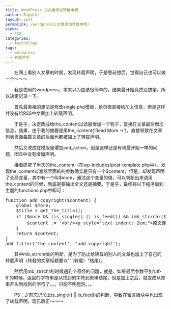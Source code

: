 ```yaml
---
title: WordPress 上文章添加转载申明
author: Ripples
layout: post
permalink: /wordpress上文章添加转载申明/
views:
  - 332
categories:
  - technology
tags:
  - wordpress
  - 转载声明
---
```

<p style="text-indent: 2em;">
  在网上看别人文章的时候，发现转载声明，于是思前想后，觉得自己也可以做一个～～～
</p>

<p style="text-indent: 2em;">
  我是使用的wordpress，本来以为应该很简单的，结果最开始竟然没搞定，所以决定记录一下。
</p>

<p style="text-indent: 2em;">
  首先最直接的想法是修改single.php模版，给页面直接给加上信息，但是这样并没有给RSS中文章加上转载声明。
</p>

<p style="text-indent: 2em;">
  于是乎，决定改成给the_content过滤器增加一个钩子，直接在文章最后增加信息，结果，由于我的摘要是用the_content('Read More →')，直接导致在文章列表页面每篇文章的后面也都被加上了转载声明。
</p>

<p style="text-indent: 2em;">
  然后又改成在模版里增加add_action，但是这样还是有和最开始一样的问题，RSS中没有增加声明。
</p>

<!--more-->

<p style="text-indent: 2em;">
  接着研究了半天的the_content（在wp-includes/post-template.php中），发现the_content过滤器里面的的参数确实是只有一个$content，但是，却发现声明了全局变量，其中有一个叫$more，通过这个变量的值，可以判断出来调用the_content的时候，到底是要输出全文还是摘要。于是乎，最终将以下程序加到主题的functions.php中即可：
</p>

<pre class="brush:php;toolbar:false">function&nbsp;add_copyright($content)&nbsp;{
&nbsp;&nbsp;&nbsp;&nbsp;global&nbsp;$more;
&nbsp;&nbsp;&nbsp;&nbsp;$title&nbsp;=&nbsp;get_the_title();
&nbsp;&nbsp;&nbsp;&nbsp;if&nbsp;($more&nbsp;&&&nbsp;(is_single()&nbsp;||&nbsp;is_feed())&nbsp;&&&nbsp;(mb_strrchr($title,&nbsp;&#39;（&#39;,&nbsp;&#39;utf-8&#39;)&nbsp;.&nbsp;&#39;（转载）&#39;&nbsp;!==&nbsp;$title))&nbsp;{
&nbsp;&nbsp;&nbsp;&nbsp;&nbsp;&nbsp;&nbsp;&nbsp;$content&nbsp;.=&nbsp;&#39;&lt;br/&gt;&lt;p&nbsp;style="text-indent:&nbsp;2em;"&gt;原文连接：&lt;a&nbsp;href="&#39;&nbsp;.&nbsp;get_permalink()&nbsp;.&nbsp;&#39;"&gt;&#39;&nbsp;.&nbsp;$title&nbsp;.&nbsp;&#39;&lt;/a&gt;，转载请注明出处。&lt;/p&gt;&#39;;
&nbsp;&nbsp;&nbsp;&nbsp;}
&nbsp;&nbsp;&nbsp;&nbsp;return&nbsp;$content;
}
add_filter(&#39;the_content&#39;,&nbsp;&#39;add_copyright&#39;);</pre>

<p style="text-indent: 2em;">
  其中mb_strrchr处的判断，是为了防止给转载的别人的文章也加上了自己的转载声明（转载的文章标题要以"（转载）"结尾）。
</p>

<p style="text-indent: 2em;">
  然后用mb_strrchr的时候遇到个奇怪的问题，就是，如果最后参数不加'utf-8'的时候，返回的字符串是从找到的字符到原串结尾，但是加上之后，就变成从原串开头到找到的字符了。。。只能不明觉厉。。。
</p>

<p style="text-indent: 2em;">
  PS：之前忘记加上is_single() || is_feed()的判断，导致在留言版块中也出现了转载声明，现已改正～～～
</p>
